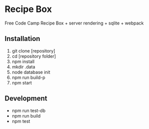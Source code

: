 # Recipe Box
Free Code Camp Recipe Box + server rendering + sqlite + webpack

## Installation
1. git clone [repository]
2. cd [repository folder]
3. npm install
4. mkdir .data
5. node database init
6. npm run build-p
7. npm start

## Development
* npm run test-db
* npm run build
* npm test